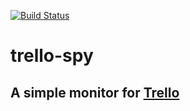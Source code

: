 [![Build Status](https://travis-ci.org/thmendes/trello-spy.svg?branch=master)](https://travis-ci.org/norberteder/trello-spy)

# trello-spy
## A simple monitor for [Trello](http://www.trello.com)